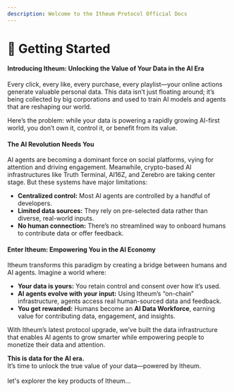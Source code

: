 ```yaml
---
description: Welcome to the Itheum Protocol Official Docs
---
```


# 👋 Getting Started

#### Introducing Itheum: Unlocking the Value of Your Data in the AI Era

Every click, every like, every purchase, every playlist—your online actions generate valuable personal data. This data isn’t just floating around; it’s being collected by big corporations and used to train AI models and agents that are reshaping our world.

Here’s the problem: while your data is powering a rapidly growing AI-first world, you don’t own it, control it, or benefit from its value.

#### The AI Revolution Needs You

AI agents are becoming a dominant force on social platforms, vying for attention and driving engagement. Meanwhile, crypto-based AI infrastructures like Truth Terminal, AI16Z, and Zerebro are taking center stage. But these systems have major limitations:

* **Centralized control:** Most AI agents are controlled by a handful of developers.
* **Limited data sources:** They rely on pre-selected data rather than diverse, real-world inputs.
* **No human connection:** There’s no streamlined way to onboard humans to contribute data or offer feedback.

#### Enter Itheum: Empowering You in the AI Economy

Itheum transforms this paradigm by creating a bridge between humans and AI agents. Imagine a world where:

* **Your data is yours:** You retain control and consent over how it’s used.
* **AI agents evolve with your input:** Using Itheum’s “on-chain” infrastructure, agents access real human-sourced data and feedback.
* **You get rewarded:** Humans become an **AI Data Workforce**, earning value for contributing data, engagement, and insights.

With Itheum’s latest protocol upgrade, we’ve built the data infrastructure that enables AI agents to grow smarter while empowering people to monetize their data and attention.

**This is data for the AI era.**\
It’s time to unlock the true value of your data—powered by Itheum.\
\
let's explorer the key products of Itheum...
